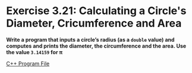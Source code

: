 # Exercise 3.21: Calculating a Circle's Diameter, Cricumference and Area

**Write a program that inputs a circle’s radius (as a `double` value) and computes and prints the diameter, the circumference and the area. Use the value `3.14159` for π**

[C++ Program File](p03_21.cpp)